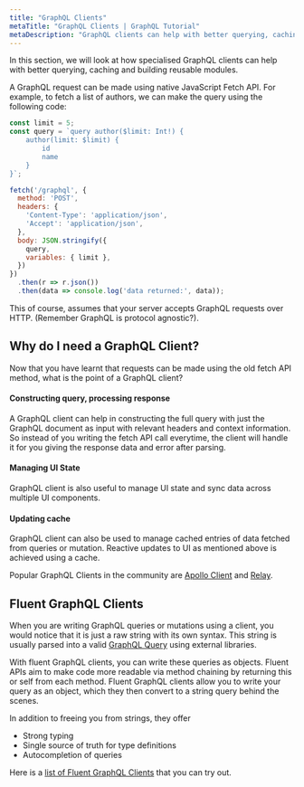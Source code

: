 ```yaml
---
title: "GraphQL Clients"
metaTitle: "GraphQL Clients | GraphQL Tutorial"
metaDescription: "GraphQL clients can help with better querying, caching and building reusable modules. Let's see why we need a GraphQL client and the popular client libraries available"
---
```


In this section, we will look at how specialised GraphQL clients can help with better querying, caching and building reusable modules.

A GraphQL request can be made using native JavaScript Fetch API. For example, to fetch a list of authors, we can make the query using the following code:

```javascript
const limit = 5;
const query = `query author($limit: Int!) {
    author(limit: $limit) {
        id
        name
    }
}`;

fetch('/graphql', {
  method: 'POST',
  headers: {
    'Content-Type': 'application/json',
    'Accept': 'application/json',
  },
  body: JSON.stringify({
    query,
    variables: { limit },
  })
})
  .then(r => r.json())
  .then(data => console.log('data returned:', data));
```

This of course, assumes that your server accepts GraphQL requests over HTTP. (Remember GraphQL is protocol agnostic?).

## Why do I need a GraphQL Client?

Now that you have learnt that requests can be made using the old fetch API method, what is the point of a GraphQL client?

#### Constructing query, processing response

A GraphQL client can help in constructing the full query with just the GraphQL document as input with relevant headers and context information. So instead of you writing the fetch API call everytime, the client will handle it for you giving the response data and error after parsing. 

#### Managing UI State

GraphQL client is also useful to manage UI state and sync data across multiple UI components.

#### Updating cache

GraphQL client can also be used to manage cached entries of data fetched from queries or mutation. Reactive updates to UI as mentioned above is achieved using a cache.

Popular GraphQL Clients in the community are [Apollo Client](https://github.com/apollographql/apollo-client) and [Relay](https://github.com/facebook/relay).

## Fluent GraphQL Clients

When you are writing GraphQL queries or mutations using a client, you would notice that it is just a raw string with its own syntax. This string is usually parsed into a valid [GraphQL Query](https://hasura.io/learn/graphql/intro-graphql/graphql-queries/) using external libraries. 

With fluent GraphQL clients, you can write these queries as objects. Fluent APIs aim to make code more readable via method chaining by returning this or self from each method. Fluent GraphQL clients allow you to write your query as an object, which they then convert to a string query behind the scenes. 

In addition to freeing you from strings, they offer
- Strong typing
- Single source of truth for type definitions
- Autocompletion of queries

Here is a [list of Fluent GraphQL Clients](https://github.com/hasura/awesome-fluent-graphql) that you can try out.

